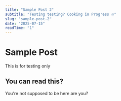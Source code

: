 ```yaml
---
title: "Sample Post 2"
subtitle: "Testing testing? Cooking in Progress 🔥"
slug: "sample-post-2"
date: "2025-07-15"
readTime: "1"
---
```


# Sample Post

This is for testing only

## You can read this?

You're not supposed to be here are you?